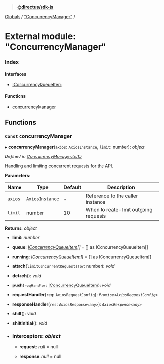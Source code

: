 > **[@directus/sdk-js](../README.md)**

[Globals](../README.md) / ["ConcurrencyManager"](_concurrencymanager_.md) /

# External module: "ConcurrencyManager"

### Index

#### Interfaces

* [IConcurrencyQueueItem](../interfaces/_concurrencymanager_.iconcurrencyqueueitem.md)

#### Functions

* [concurrencyManager](_concurrencymanager_.md#const-concurrencymanager)

## Functions

### `Const` concurrencyManager

▸ **concurrencyManager**(`axios`: `AxiosInstance`, `limit`: number): *object*

*Defined in [ConcurrencyManager.ts:15](https://github.com/janbiasi/sdk-js/blob/b445ae7/src/ConcurrencyManager.ts#L15)*

Handling and limiting concurrent requests for the API.

**Parameters:**

Name | Type | Default | Description |
------ | ------ | ------ | ------ |
`axios` | `AxiosInstance` | - | Reference to the caller instance |
`limit` | number | 10 | When to reate-limit outgoing requests |

**Returns:** *object*

* **limit**: *number*

* **queue**: *[IConcurrencyQueueItem](../interfaces/_concurrencymanager_.iconcurrencyqueueitem.md)[]* =  [] as IConcurrencyQueueItem[]

* **running**: *[IConcurrencyQueueItem](../interfaces/_concurrencymanager_.iconcurrencyqueueitem.md)[]* =  [] as IConcurrencyQueueItem[]

* **attach**(`limitConcurrentRequestsTo?`: number): *void*

* **detach**(): *void*

* **push**(`reqHandler`: [IConcurrencyQueueItem](../interfaces/_concurrencymanager_.iconcurrencyqueueitem.md)): *void*

* **requestHandler**(`req`: `AxiosRequestConfig`): *`Promise<AxiosRequestConfig>`*

* **responseHandler**(`res`: `AxiosResponse<any>`): *`AxiosResponse<any>`*

* **shift**(): *void*

* **shiftInitial**(): *void*

* ### **interceptors**: *object*

  * **request**: *null* =  null

  * **response**: *null* =  null